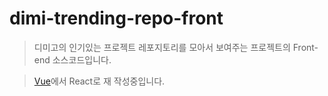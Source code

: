 # dimi-trending-repo-front

> 디미고의 인기있는 프로젝트 레포지토리를 모아서 보여주는 프로젝트의 Front-end 소스코드입니다.

> [Vue](https://github.com/cokia/dimi-tranding-repo)에서 React로 재 작성중입니다.
